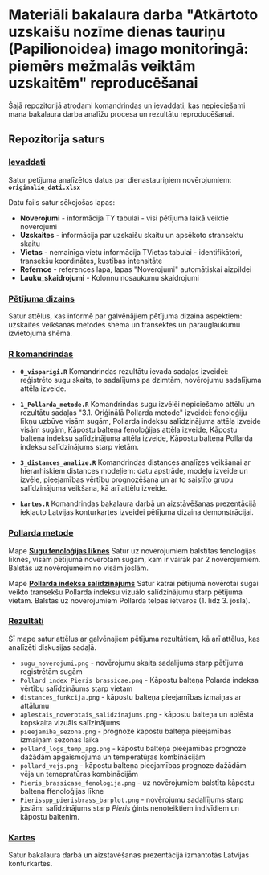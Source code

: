 # Materiāli bakalaura darba "Atkārtoto uzskaišu nozīme dienas tauriņu (Papilionoidea) imago monitoringā: piemērs mežmalās veiktām uzskaitēm" reproducēšanai

Šajā repozitorijā atrodami komandrindas un ievaddati, kas nepieciešami mana bakalaura darba analīžu procesa un rezultātu reproducēšanai.

## Repozitorija saturs
### [Ievaddati](./Dati/)
Satur petījuma analīzētos datus par dienastauriņiem novērojumiem: **`originalie_dati.xlsx`**

Datu fails satur sēkojošas lapas:
- **Noverojumi** - informācija TY tabulai  - visi pētījuma laikā veiktie novērojumi
- **Uzskaites** - informācija par uzskaišu skaitu un apsēkoto stransektu skaitu
- **Vietas** - nemainīga vietu informācija TVietas tabulai - identifikātori, transekšu koordinātes, kustības intensitāte
- **Refernce** - references lapa, lapas "Noverojumi" automātiskai aizpildei
- **Lauku_skaidrojumi** - Kolonnu nosaukumu skaidrojumi



### [Pētījuma dizains](.//Dizains)
Satur attēlus, kas informē par galvēnājiem pētījuma dizaina aspektiem: uzskaites veikšanas metodes shēma un transektes un parauglaukumu izvietojuma shēma.



### [R komandrindas](./R_komandrindas/)

- **`0_visparigi.R`**
Komandrindas rezultātu ievada sadaļas izveidei: reģistrēto sugu skaits, to sadalījums pa dzimtām, novērojumu sadalījuma attēla izveide.
  
- **`1_Pollarda_metode.R`**
Komandrindas sugu izvēlēi nepiciešamo attēlu un rezultātu sadaļas "3.1. Oriģinālā Pollarda metode" izveidei: fenoloģiju līkņu uzbūve visām sugām, Pollarda indeksu salīdzinājuma attēla izveide visām sugām, Kāpostu balteņa fenoloģijas attēla izveide, Kāpostu balteņa indeksu salīdzinājuma attēla izveide, Kāpostu balteņa Pollarda indeksu salīdzinājums starp vietām.
  
- **`3_distances_analize.R`**
Komandrindas distances analīzes veikšanai ar hierarhiskiem distances modeļiem: datu apstrāde, modeļu izveide un izvēle, pieejamības vērtību prognozēšana un ar to saistīto grupu salīdzinājuma veikšana, kā arī attēlu izveide.

- **`kartes.R`**
Komandrindas bakalaura darbā un aizstāvēšanas prezentācijā iekļauto Latvijas konturkartes izveidei pētījuma dizaina demonstrācijai.



### [Pollarda metode](./Pollards/)
Mape **[Sugu fenoloģijas līknes](./Pollards/fenologija/)**
Satur uz novērojumiem balstītas fenoloģijas līknes, visām pētījumā novērotām sugam, kam ir vairāk par 2 novērojumiem. Balstās uz novērojumeim no visām joslām.

Mape **[Pollarda indeksa salīdzinājums](./Pollards/indeksi/)**
Satur katrai pētījumā novērotai sugai veikto transekšu Pollarda indeksu vizuālo salīdzinājumu starp pētījuma vietām. Balstās uz novērojumiem Pollarda telpas ietvaros (1. līdz 3. josla).



### [Rezultāti](.//Rezultati)
Šī mape satur attēlus ar galvēnajiem pētījuma rezultātiem, kā arī attēlus, kas analīzēti diskusijas sadaļā.

- `sugu_noverojumi.png` - novērojumu skaita sadalijums starp pētījuma registrētām sugām
- `Pollard_index_Pieris_brassicae.png` - Kāpostu balteņa Polarda indeksa vērtību salīdzināums starp vietam
- `distances_funkcija.png` - kāpostu balteņa pieejamības izmaiņas ar attālumu
- `aplestais_noverotais_salidzinajums.png` - kāpostu balteņa  un aplēsta kopskaita vizuāls salīzinājums
- `pieejamiba_sezona.png` - prognoze kapostu balteņa pieejamības izmaiņām sezonas laikā
- `pollard_logs_temp_apg.png` - kāpostu balteņa pieejamības prognoze dažādām apgaismojuma un temperatūŗas kombinācijām
- `pollard_vejs.png` - kāpostu balteņa pieejamības prognoze dažādām vēja un temepratūras kombinācijām
- `Pieris_brassicase_fenologija.png` - uz novērojumiem balstīta kāpostu balteņa ffenoloģijas līkne
- `Pierisspp_pierisbrass_barplot.png` - novērojumu sadallījums starp joslām: salīdzinājums starp _Pieris_ ģints nenoteiktiem indivīdiem un kāpostu baltenim.



### [Kartes](.//Kartes)
Satur bakalaura darbā un aizstavēšanas prezentācijā izmantotās Latvijas konturkartes.


